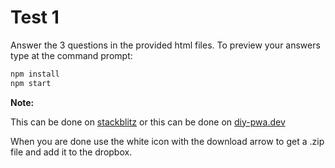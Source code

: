 # Test 1

Answer the 3 questions in the provided html files. To preview your answers type at the command prompt:

```bash
npm install
npm start
```

**Note:**

This can be done on [stackblitz](https://pr.new/LianaV27/UX220Test1) or this can be done on [diy-pwa.dev](https://diy-pwa.dev/~/gh/rhildred/UX220Test1)

When you are done use the white icon with the download arrow to get a .zip file and add it to the dropbox.
